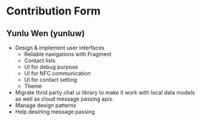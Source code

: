 # Contribution Form

## Yunlu Wen (yunluw)
- Design & implement user interfaces
  - Reliable navigations with Fragment
  - Contact lists 
  - UI for debug purpose
  - UI for NFC communication
  - UI for contact setting
  - Theme
- Migrate thrid party chat ui library to make it work with local data models as well as cloud message passing apis.
- Manage design patterns
- Help desining message passing